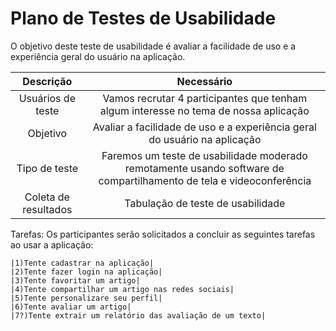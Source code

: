 # Plano de Testes de Usabilidade

O objetivo deste teste de usabilidade é avaliar a facilidade de uso e a experiência geral do usuário na aplicação.

| **Descrição** 	| **Necessário** 	|
|:---:	|:---:	|
| Usuários de teste | Vamos recrutar 4 participantes que tenham algum interesse no tema de nossa aplicação|
| Objetivo| Avaliar a facilidade de uso e a experiência geral do usuário na aplicação|
| Tipo de teste 	| Faremos um teste de usabilidade moderado remotamente usando software de compartilhamento de tela e videoconferência|
| Coleta de resultados | Tabulação de teste de usabilidade |


Tarefas: Os participantes serão solicitados a concluir as seguintes tarefas ao usar a aplicação:

    |1)Tente cadastrar na aplicação|
    |2)Tente fazer login na aplicação|
    |3)Tente favoritar um artigo|
    |4)Tente compartilhar um artigo nas redes sociais|
    |5)Tente personalizare seu perfil|
    |6)Tente avaliar um artigo|
    |7?)Tente extrair um relatório das avaliação de um texto|
    
    

